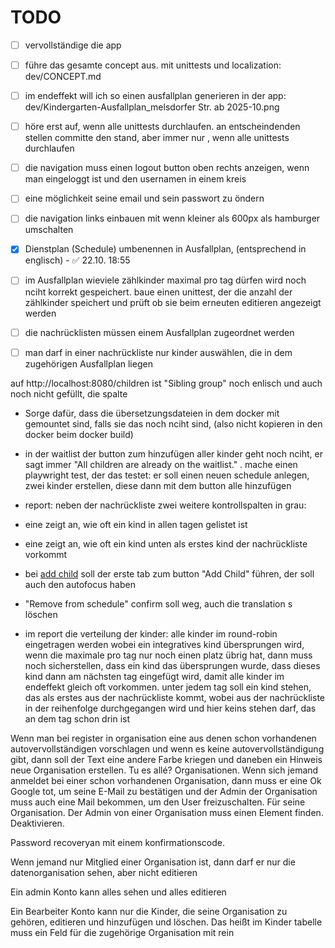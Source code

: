 # TODO

- [ ] vervollständige die app
- [ ] führe das gesamte concept aus. mit unittests und localization: dev/CONCEPT.md
- [ ] im endeffekt will ich so einen ausfallplan generieren in der app: dev/Kindergarten-Ausfallplan_melsdorfer Str. ab 2025-10.png
- [ ] höre erst auf, wenn alle unittests durchlaufen. an entscheindenden stellen committe den stand, aber immer nur , wenn alle unittests durchlaufen
- [ ] die navigation muss einen logout button oben rechts anzeigen, wenn man eingeloggt ist und den usernamen in einem kreis
- [ ] eine möglichkeit seine email und sein passwort zu öndern
- [ ] die navigation links einbauen mit wenn kleiner als 600px als hamburger umschalten
- [x] Dienstplan (Schedule) umbenennen in Ausfallplan, (entsprechend in englisch) - ✅ 22.10. 18:55
- [ ] im Ausfallplan wieviele zählkinder maximal pro tag dürfen wird noch nciht korrekt gespeichert. baue einen unittest, der die anzahl der zählkinder speichert und prüft ob sie beim erneuten editieren angezeigt werden
- [ ] die nachrücklisten müssen einem Ausfallplan zugeordnet werden
- [ ] man darf in einer nachrückliste nur kinder auswählen, die in dem zugehörigen Ausfallplan liegen


auf http://localhost:8080/children ist "Sibling group" noch enlisch und auch noch nicht gefüllt, die spalte


- Sorge dafür, dass die übersetzungsdateien in dem docker mit gemountet sind, falls sie das noch nciht sind, (also nicht kopieren in den docker beim docker build)

- in der waitlist der button zum hinzufügen aller kinder geht noch nciht, er sagt immer "All children are already on the waitlist." . mache einen playwright test, der das testet: er soll einen neuen schedule anlegen, zwei kinder erstellen, diese dann mit dem button alle hinzufügen

- report: neben der nachrückliste zwei weitere kontrollspalten in grau:
 - eine zeigt an, wie oft ein kind in allen tagen gelistet ist
 - eine zeigt an, wie oft ein kind unten als erstes kind der nachrückliste vorkommt

- bei [add child](http://localhost:8080/children/index) soll der erste tab zum button "Add Child" führen, der soll auch den autofocus haben

- "Remove from schedule" confirm soll weg, auch die translation s löschen


- im report die verteilung der kinder: alle kinder im round-robin eingetragen werden wobei ein integratives kind übersprungen wird, wenn die maximale pro tag nur noch einen platz übrig hat, dann muss noch sicherstellen, dass ein kind das übersprungen wurde, dass dieses kind dann am nächsten tag eingefügt wird, damit alle kinder im endeffekt gleich oft vorkommen. unter jedem tag soll ein kind stehen, das als erstes aus der nachrückliste kommt, wobei aus der nachrückliste in der reihenfolge durchgegangen wird und hier keins stehen darf, das an dem tag schon drin ist



Wenn man bei register in organisation eine aus denen schon vorhandenen autovervollständigen vorschlagen und wenn es keine autovervollständigung gibt, dann soll der Text eine andere Farbe kriegen und daneben ein Hinweis neue Organisation erstellen. Tu es allé? Organisationen. Wenn sich jemand anmeldet bei einer schon vorhandenen Organisation, dann muss er eine Ok Google tot, um seine E-Mail zu bestätigen und der Admin der Organisation muss auch eine Mail bekommen, um den User freizuschalten. Für seine Organisation. Der Admin von einer Organisation muss einen Element finden. Deaktivieren. 

Password recoveryan mit einem konfirmationscode. 

Wenn jemand nur Mitglied einer Organisation ist, dann darf er nur die datenorganisation sehen, aber nicht editieren 

Ein admin Konto kann alles sehen und alles editieren 

Ein Bearbeiter Konto kann nur die Kinder, die seine Organisation zu gehören, editieren und hinzufügen und löschen. Das heißt im Kinder tabelle muss ein Feld für die zugehörige Organisation mit rein
